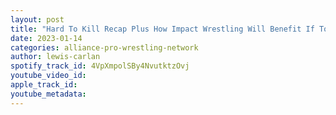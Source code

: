 ```yaml
---
layout: post
title: "Hard To Kill Recap Plus How Impact Wrestling Will Benefit If Tony Khan Buys The WWE"
date: 2023-01-14
categories: alliance-pro-wrestling-network
author: lewis-carlan
spotify_track_id: 4VpXmpolSBy4NvutktzOvj
youtube_video_id: 
apple_track_id: 
youtube_metadata: 
---
```

